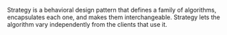 Strategy is a behavioral design pattern that defines a family of algorithms, encapsulates each one, and makes them interchangeable. Strategy lets the algorithm vary independently from the clients that use it.
